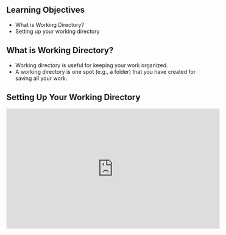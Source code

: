 ## Learning Objectives

* What is Working Directory?
* Setting up your working directory


## What is Working Directory?

* Working directory is useful for keeping your work organized.
* A working directory is one spot (e.g., a folder) that you have created for saving all your work.

## Setting Up Your Working Directory





<iframe width="560" height="315" src="https://www.youtube.com/embed/OJ4WBjV5o1I" title="YouTube video player" frameborder="0" allow="accelerometer; autoplay; clipboard-write; encrypted-media; gyroscope; picture-in-picture" allowfullscreen></iframe>